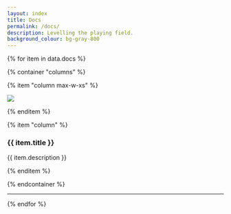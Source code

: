 ```yaml
---
layout: index
title: Docs
permalink: /docs/
description: Levelling the playing field.
background_colour: bg-gray-800
---
```

{% for item in data.docs %}

{% container "columns" %}

{% item "column max-w-xs" %}

<img src="{{ item.image }}">

{% enditem %}

{% item "column" %}

### {{ item.title }}

{{ item.description }}

{% enditem %}

{% endcontainer %}

---

{% endfor %}
